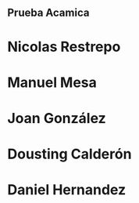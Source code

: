 ## Prueba Acamica

# Nicolas Restrepo

# Manuel Mesa

# Joan González

# Dousting Calderón

# Daniel Hernandez

